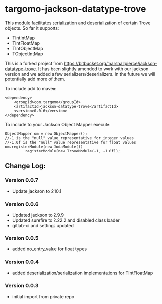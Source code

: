 # targomo-jackson-datatype-trove
This module facilitates serialization and deserialization of certain Trove objects. So far it supports:
* TIntIntMap
* TIntFloatMap
* TIntObjectMap
* TObjectIntMap

This is a forked project from https://bitbucket.org/marshallpierce/jackson-datatype-trove.
It has been slightly amended to work with our jackson version and we added a few serializers/deserializers. 
In the future we will potentially add more of them.

To include add to maven: 
```
<dependency>
    <groupId>com.targomo</groupId>
    <artifactId>jackson-datatype-trove</artifactId>
    <version>0.0.6</version>
</dependency>
```
To include to your Jackson Object Mapper execute:
```
ObjectMapper om = new ObjectMapper();
//-1 is the "null" value representative for integer values
//-1.0f is the "null" value representative for float values
om.registerModule(new JodaModule()) 
        .registerModule(new TroveModule(-1, -1.0f));  
```

## Change Log:

### Version 0.0.7
* Update jackson to 2.10.1

### Version 0.0.6
* Updated jackson to 2.9.9
* Updated surefire to 2.22.2 and disabled class loader
* gitlab-ci and settings updated

### Version 0.0.5
* added no_entry_value for float types

### Version 0.0.4
* added deserialization/serialization implementations for TIntFloatMap

### Version 0.0.3
* initial import from private repo

